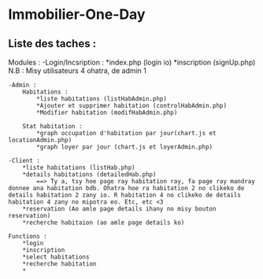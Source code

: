 # Immobilier-One-Day
Liste des taches :
------------------

Modules :
    -Login/Incsription :
        *index.php (login io)
        *inscription (signUp.php)
        N.B : Misy utilisateurs 4 ohatra, de admin 1

    -Admin :
        Habitations :
            *liste habitations (listHabAdmin.php)
            *Ajouter et supprimer habitation (controlHabAdmin.php)
            *Modifier habitation (modifHabAdmin.php)
        
        Stat habitation :
            *graph occupation d'habitation par jour(chart.js et locationAdmin.php)
            *graph loyer par jour (chart.js et loyerAdmin.php)
    
    -Client :
        *liste habitations (listHab.php)
        *details habitations (detailedHab.php)
            ==> Ty a, tsy hoe page ray habitation ray, fa page ray mandray donnee ana habitation bdb. Ohatra hoe ra habitation 2 no clikeko de details habitation 2 zany io. R habitation 4 no clikeko de details habitation 4 zany no mipotra eo. Etc, etc <3
        *reservation (Ao amle page details ihany no misy bouton reservation)
        *recherche habitaion (ao amle page details ko)

    Functions :
        *login
        *inscription
        *select habitations
        *recherche habitation
        *


    
